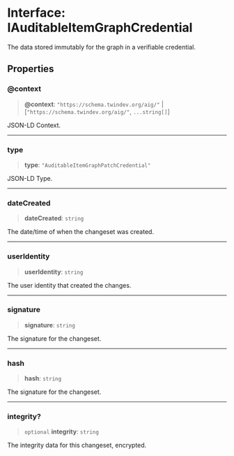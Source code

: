 # Interface: IAuditableItemGraphCredential

The data stored immutably for the graph in a verifiable credential.

## Properties

### @context

> **@context**: `"https://schema.twindev.org/aig/"` \| [`"https://schema.twindev.org/aig/"`, `...string[]`]

JSON-LD Context.

***

### type

> **type**: `"AuditableItemGraphPatchCredential"`

JSON-LD Type.

***

### dateCreated

> **dateCreated**: `string`

The date/time of when the changeset was created.

***

### userIdentity

> **userIdentity**: `string`

The user identity that created the changes.

***

### signature

> **signature**: `string`

The signature for the changeset.

***

### hash

> **hash**: `string`

The signature for the changeset.

***

### integrity?

> `optional` **integrity**: `string`

The integrity data for this changeset, encrypted.
